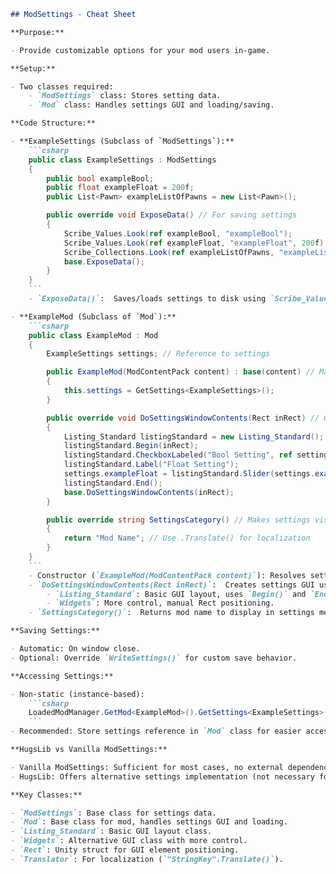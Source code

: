 ```markdown
## ModSettings - Cheat Sheet

**Purpose:**

- Provide customizable options for your mod users in-game.

**Setup:**

- Two classes required:
    - `ModSettings` class: Stores setting data.
    - `Mod` class: Handles settings GUI and loading/saving.

**Code Structure:**

- **ExampleSettings (Subclass of `ModSettings`):**
    ```csharp
    public class ExampleSettings : ModSettings
    {
        public bool exampleBool;
        public float exampleFloat = 200f;
        public List<Pawn> exampleListOfPawns = new List<Pawn>();

        public override void ExposeData() // For saving settings
        {
            Scribe_Values.Look(ref exampleBool, "exampleBool");
            Scribe_Values.Look(ref exampleFloat, "exampleFloat", 200f);
            Scribe_Collections.Look(ref exampleListOfPawns, "exampleListOfPawns", LookMode.Reference);
            base.ExposeData();
        }
    }
    ```
    - `ExposeData()`:  Saves/loads settings to disk using `Scribe_Values`, `Scribe_Collections`, etc.

- **ExampleMod (Subclass of `Mod`):**
    ```csharp
    public class ExampleMod : Mod
    {
        ExampleSettings settings; // Reference to settings

        public ExampleMod(ModContentPack content) : base(content) // Mandatory constructor
        {
            this.settings = GetSettings<ExampleSettings>();
        }

        public override void DoSettingsWindowContents(Rect inRect) // GUI for settings (optional)
        {
            Listing_Standard listingStandard = new Listing_Standard();
            listingStandard.Begin(inRect);
            listingStandard.CheckboxLabeled("Bool Setting", ref settings.exampleBool, "Tooltip");
            listingStandard.Label("Float Setting");
            settings.exampleFloat = listingStandard.Slider(settings.exampleFloat, 100f, 300f);
            listingStandard.End();
            base.DoSettingsWindowContents(inRect);
        }

        public override string SettingsCategory() // Makes settings visible in menu (required)
        {
            return "Mod Name"; // Use .Translate() for localization
        }
    }
    ```
    - Constructor (`ExampleMod(ModContentPack content)`): Resolves settings reference: `settings = GetSettings<ExampleSettings>();`
    - `DoSettingsWindowContents(Rect inRect)`:  Creates settings GUI using `Listing_Standard` or `Widgets`.
        - `Listing_Standard`: Basic GUI layout, uses `Begin()` and `End()`.
        - `Widgets`: More control, manual Rect positioning.
    - `SettingsCategory()`:  Returns mod name to display in settings menu (non-empty string required).

**Saving Settings:**

- Automatic: On window close.
- Optional: Override `WriteSettings()` for custom save behavior.

**Accessing Settings:**

- Non-static (instance-based):
    ```csharp
    LoadedModManager.GetMod<ExampleMod>().GetSettings<ExampleSettings>().settingName
    ```
- Recommended: Store settings reference in `Mod` class for easier access.

**HugsLib vs Vanilla ModSettings:**

- Vanilla ModSettings: Sufficient for most cases, no external dependency.
- HugsLib: Offers alternative settings implementation (not necessary for basic settings).

**Key Classes:**

- `ModSettings`: Base class for settings data.
- `Mod`: Base class for mod, handles settings GUI and loading.
- `Listing_Standard`: Basic GUI layout class.
- `Widgets`: Alternative GUI class with more control.
- `Rect`: Unity struct for GUI element positioning.
- `Translator`: For localization (`"StringKey".Translate()`).
```
